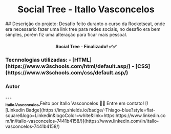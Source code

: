 <h1 align="center">Social Tree - Itallo Vasconcelos </h1>
## Descrição do projeto:
Desafio feito duranto o curso da Rocketseat, onde era necessario fazer uma link tree para redes sociais, no desafio era bem simples, porém fiz uma alteração para ficar mais pessoal.

<h4 align="center">
Social Tree - Finalizado! ✅✅
</h4>

<h3>
Tecnnologias utilizadas:
  - [HTML] (https://www.w3schools.com/html/default.asp/)
  - [CSS] (https://www.w3schools.com/css/default.asp/)
</h3>

<h3>Autor</h3>
---
<a href="https://www.linkedin.com/in/itallo-vasconcelos-7441b4158/">
</br>
<sub><b>Itallo Vasconcelos</b></sub>
</a>
Feito por Itallo Vasconcelos 👋🏽 Entre em contato!
[![Linkedin Badge](https://img.shields.io/badge/-Thiago-blue?style=flat-square&logo=Linkedin&logoColor=white&link=https:https://www.linkedin.com/in/itallo-vasconcelos-7441b4158/)](https://www.linkedin.com/in/itallo-vasconcelos-7441b4158/)
